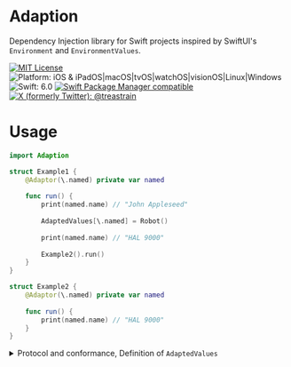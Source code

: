 # Adaption

Dependency Injection library for Swift projects inspired by SwiftUI's `Environment` and `EnvironmentValues`.

[![MIT License](https://img.shields.io/badge/License-MIT-blue.svg)](https://github.com/treastrain/Adaption/blob/main/LICENSE)
![Platform: iOS & iPadOS|macOS|tvOS|watchOS|visionOS|Linux|Windows](https://img.shields.io/badge/Platform-iOS%20%26%20iPadOS%20%7C%20macOS%20%7C%20tvOS%20%7C%20watchOS%20%7C%20visionOS%20%7C%20Linux%20%7C%20Windows-lightgrey.svg)
![Swift: 6.0](https://img.shields.io/badge/Swift-6.0-orange.svg)
[![Swift Package Manager compatible](https://img.shields.io/badge/Swift%20Package%20Manager-compatible-brightgreen.svg)](https://github.com/apple/swift-package-manager) \
[![X (formerly Twitter): @treastrain](https://img.shields.io/twitter/follow/treastrain?label=%40treastrain&style=social)](https://x.com/treastrain)

# Usage

```swift
import Adaption

struct Example1 {
    @Adaptor(\.named) private var named
    
    func run() {
        print(named.name) // "John Appleseed"
        
        AdaptedValues[\.named] = Robot()
        
        print(named.name) // "HAL 9000"
        
        Example2().run()
    }
}

struct Example2 {
    @Adaptor(\.named) private var named
    
    func run() {
        print(named.name) // "HAL 9000"
    }
}
```

<details>

<summary>Protocol and conformance, Definition of <code>AdaptedValues</code></summary>

```swift
protocol Named: Sendable {
    var name: String { get }
}

struct Person: Named {
    let name = "John Appleseed"
}

struct Robot: Named {
    let name = "HAL 9000"
}
```

```swift
import Adaption

extension AdaptedValues {
    var named: any Named {
        get { Self[NamedKey.self] }
        set { Self[NamedKey.self] = newValue }
    }
    
    private struct NamedKey: AdaptionKey {
        typealias Value = any Named
        static var defaultValue: Value { Person() }
    }
}
```

</details>
